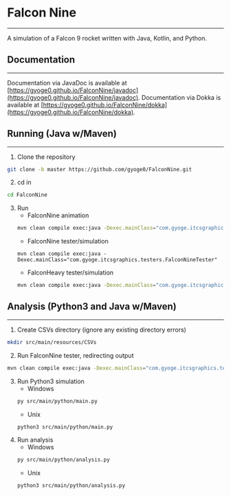 # Falcon Nine

---
A simulation of a Falcon 9 rocket written with Java, Kotlin, and Python.

## Documentation

---
Documentation via JavaDoc is available
at [https://gyoge0.github.io/FalconNine/javadoc](https://gyoge0.github.io/FalconNine/javadoc).
Documentation via Dokka is available
at [https://gyoge0.github.io/FalconNine/dokka](https://gyoge0.github.io/FalconNine/dokka).

## Running (Java w/Maven)

---

1. Clone the repository

```bash
git clone -b master https://github.com/gyoge0/FalconNine.git
```

2. cd in

```bash
cd FalconNine
```

3. Run
    - FalconNine animation
   ```bash
   mvn clean compile exec:java -Dexec.mainClass="com.gyoge.itcsgraphics.animations.FalconNine"
   ```
    - FalconNine tester/simulation
   ```
   mvn clean compile exec:java -Dexec.mainClass="com.gyoge.itcsgraphics.testers.FalconNineTester"
   ```
    - FalconHeavy tester/simulation
   ```bash
   mvn clean compile exec:java -Dexec.mainClass="com.gyoge.itcsgraphics.testers.FalconHeavyTester"
   ```

## Analysis (Python3 and Java w/Maven)

---

1. Create CSVs directory (ignore any existing directory errors)

```bash
mkdir src/main/resources/CSVs
```

2. Run FalconNine tester, redirecting output

```bash
mvn clean compile exec:java -Dexec.mainClass="com.gyoge.itcsgraphics.testers.FalconNineTester" -l src/main/resources/CSVs/javout.csv -q
```

3. Run Python3 simulation
    - Windows
   ```bash
   py src/main/python/main.py
   ```
    - Unix
   ```bash
   python3 src/main/python/main.py
   ```
4. Run analysis
    - Windows
   ```bash
   py src/main/python/analysis.py
   ```
    - Unix
   ```bash
   python3 src/main/python/analysis.py
   ```
